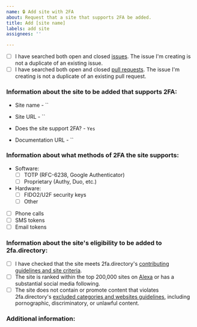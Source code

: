 ```yaml
---
name: 🔒 Add site with 2FA
about: Request that a site that supports 2FA be added.
title: Add [site name]
labels: add site
assignees: ''

---
```


<!-- Before submitting this issue, please update the title to include the name of the site to be added.
Submit a single issue for each site to be added.

In Markdown, checkboxes work like this:
- [ ] Unchecked box.
- [x] Checked box.

Check both boxes below before submitting your issue to verify that you have already checked for duplicate issues and pull requests relating to your request. -->

- [ ] I have searched both open and closed [issues](https://github.com/2factorauth/twofactorauth/issues). The issue I'm creating is not a duplicate of an existing issue.
- [ ] I have searched both open and closed [pull requests](https://github.com/2factorauth/twofactorauth/pulls). The issue I'm creating is not a duplicate of an existing pull request.

### Information about the site to be added that supports 2FA: ###
<!-- Official name of the site -->
* Site name - ``

<!-- Link to the main page -->
* Site URL - ``

* Does the site support 2FA? - `Yes`

<!-- Link to documentation on how to enable 2FA on the site.
Attach screenshots of the setup/login process if no public-facing documentation link is available, redacting any personal information. -->
* Documentation URL - ``

### Information about what methods of 2FA the site supports: ###
<!-- Mark each implementation of 2FA that the site supports.
See our [wiki](https://github.com/2factorauth/twofactorauth/wiki/FAQ-2FA-Types) for more information about different types of 2FA implementations. -->

* Software:
  - [ ] TOTP (RFC-6238, Google Authenticator)
  - [ ] Proprietary (Authy, Duo, etc.)

* Hardware:
  - [ ] FIDO2/U2F security keys
  - [ ] Other

- [ ] Phone calls
- [ ] SMS tokens
- [ ] Email tokens

### Information about the site's eligibility to be added to 2fa.directory: ###
<!-- Check each box below to verify that the site meets our requirements for being listed.
If a site does not meet all of these requirements, feel free to continue your issue submission.
Leave any unmet requirements unchecked, and add any additional information or questions in the "Additional information" section below. -->

- [ ] I have checked that the site meets 2fa.directory's [contributing guidelines and site criteria](https://github.com/2factorauth/twofactorauth/blob/master/CONTRIBUTING.md).
- [ ] The site is ranked within the top 200,000 sites on [Alexa](https://www.alexa.com/siteinfo/) or has a substantial social media following.
- [ ] The site does not contain or promote content that violates 2fa.directory's [excluded categories and websites guidelines](https://github.com/2factorauth/twofactorauth/blob/master/EXCLUSION.md), including pornographic, discriminatory, or unlawful content.

### Additional information: ###
<!-- If you have any additional information to provide, please do so below. -->
